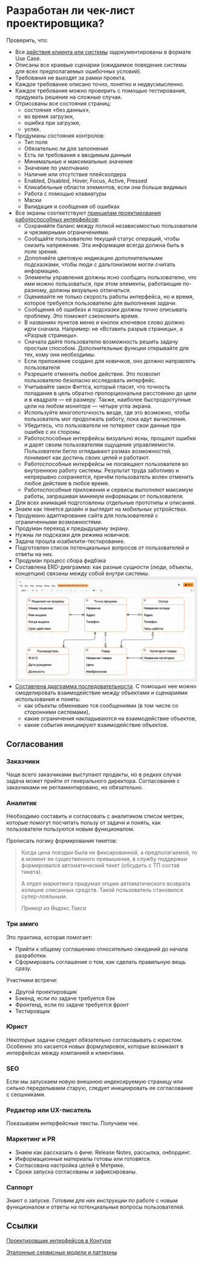 # Разработан ли чек-лист проектировщика?

Проверить, что: 
- Все [действия клиента или системы](https://bureau.ru/soviet/20200211/) задокументированы в формате Use Case.
- Описаны все краевые сценарии (ожидаемое поведение системы для всех предполагаемых ошибочных условий).
- Требования не выходят за рамки проекта.
- Каждое требование описано точно, понятно и недвусмысленно.
- Каждое требование можно проверить с помощью тестирования, придумать решение на сложные случаи.
- Отрисованы все состояния страниц:
  - состояние «без данных»,
  - во время загрузки,
  - ошибка при загрузке,
  - успех.
- Продуманы состояния контролов:
  - Тип поля
  - Обязательно ли для заполнения
  - Есть ли требования к вводимым данным
  - Минимальные и максимальные значения
  - Значение по умолчанию
  - Наличие или отсутствие плейсхолдера
  - Enabled, Disabled, Hover, Focus, Active, Pressed
  - Кликабельные области элементов, если они больше видимых
  - Работа с помощью клавиатуры
  - Маски
  - Валидация и сообщения об ошибках
- Все экраны соответствуют [принципам проектирования работоспособных интерфейсов](http://ashapiro.ru/translations/tog-first-principles/):
  - Сохраняйте баланс между полной независимостью пользователя и чрезмерными ограничениями.
  - Сообщайте пользователю текущий статус операций, чтобы снизить напряжение. Эта информация всегда должна быть в поле зрения.
  - Дополняйте цветовую индикацию дополнительными подсказками, чтобы люди с дальтонизмом могли считать информацию.
  - Элементы управления должны ясно сообщать пользователю, что ими можно пользоваться, при этом элементы, работающие по-разному, должны визуально отличаться.
  - Оценивайте не только скорость работы интерфейса, но и время, которое требуется пользователю для выполнения задачи.
  - Сообщения об ошибках и подсказки должны точно описывать проблему. Это поможет сэкономить время.
  - В названиях пунктов меню и кнопок ключевое слово должно идти сначала. Например: не «Вставить разрыв страницы», а «Разрыв страницы».
  - Сначала дайте пользователю возможность решить задачу простым способом. Дополнительные функции открывайте для тех, кому они необходимы.
  - Если приложение создано для новичков, оно должно направлять пользователя
  - Разрешите отменять любое действие. Это позволит пользователю безопасно исследовать интерфейс.
  - Учитывайте закон Фиттса, который гласит, что точность попадания в цель обратно пропорциональна расстоянию до цели и в квадрате — её размеру. Также, наиболее быстродоступные цели на любом мониторе — четыре угла экрана.
  - Используйте многопоточность везде, где это возможно, чтобы пользователь мог продолжать работу, пока идут вычисления.
  - Убедитесь, что пользователи не потеряют свои данные при ошибке с их стороны.
  - Работоспособные интерфейсы визуально ясны, прощают ошибки и дарят своим пользователям ощущение управляемости. Пользователи бегло оглядывают размах возможностей, понимают как достичь своих целей и работают.
  - Работоспособные интерфейсы не посвящают пользователя во внутреннюю работу системы. Результат труда заботливо и непрерывно сохраняется, причём пользователь волен отменить любое действие в любое время.
  - Работоспособные приложения и сервисы выполняют максимум работы, запрашивая минимум информации от пользователя.
- Для всех анимаций подготовлены отдельные прототипы и описания.
- Знаем как тянется дизайн и выглядит на мобильных устройствах.
- Продумано адаптирование сайта для пользователей с ограниченными возможностями.
- Продуман переход к предыдущему экрану.
- Нужны ли подсказки для режима новичков.
- Задача прошла юзабилити-тестирование.
- Подготовлен список потенциальных вопросов от пользователей и ответы на них.
- Продуман процесс сбора фидбэка
- Составлена ERD-диаграмма: как разные сущности (люди, объекты, концепции) связаны между собой внутри системы.
![](attachments/erd.png)
- [Составлена диаграмма последовательности](https://creately.com/blog/ru/%D0%B4%D0%B8%D0%B0%D0%B3%D1%80%D0%B0%D0%BC%D0%BC%D0%B0/%D1%83%D1%87%D0%B5%D0%B1%D0%BD%D0%BE%D0%B5-%D0%BF%D0%BE%D1%81%D0%BE%D0%B1%D0%B8%D0%B5-%D0%BF%D0%BE-%D0%BF%D0%BE%D1%81%D0%BB%D0%B5%D0%B4%D0%BE%D0%B2%D0%B0%D1%82%D0%B5%D0%BB%D1%8C%D0%BD%D0%BE%D0%B9/). С помощью нее можно смоделировать взаимодействие между объектами и сценариями использования и понять:
  - как объекты обмениваю тся сообщениями (в том числе со сторонними системами),
  - какие ограничения накладываются на взаимодействие объектов,
  - какие события инициируют взаимодействие объектов.

## Согласования
### Заказчики
Чаще всего заказчиками выступают продакты, но в редких случая задача может прийти от генерального директора. Согласование с заказчиками не регламентировано, но обязательно.

### Аналитик
Необходимо составить и согласовать с аналитиком список метрик, которые помогут посчитать пользу от задачи и понять, как пользователи пользуются новым функционалом.

Прописать логику формирования тикетов:
>Когда цена поездки была не фиксированной, а предполагаемой, то в момент ее существенного превышения, в службу поддержки формировался автоматический тикет (обсудить с ТП состав тикета). 
>
>А отдел маркетинга придумал опцию автоматического возврата излишне списанных средств. Такой пользователь становился супер-лояльным.
>
>*Пример из Яндекс.Такси*

### Три амиго
Это практика, которая помогает:
- Прийти к общему соглашению относительно ожиданий до начала разработки.
- Сформировать соглашение о том, как сделать правильную вещь сразу.

Участники встречи:
- Другой проектировщик
- Бэкенд, если по задаче требуется бэк
- Фронтенд, если по задаче требуется фронт
- Тестировщик

### Юрист
Некоторые задачи следует обязательно согласовывать с юристом. Особенно это касается новых формулировок, которые возникают в интерфейсах между компанией и клиентами.

### SEO
Если мы запускаем новую внешнюю индексируемую страницу или сильно переделываем старую, следует инициировать ее согласование с сеошниками.

### Редактор или UX-писатель
Показываем интерфейсные тексты. Получаем чек.

### Маркетинг и PR
  - Знаем как рассказать о фиче: Release Notes, рассылка, онбординг.
  - Информационные материалы готовы или готовятся.
  - Согласована настройка целей в Метрике.
  - Сроки запуска согласованы и зафиксированы.

### Саппорт
Знают о запуске. Готовим для них инструкции по работе с новым функционалом и ответы на потенциальные вопросы пользователей.

## Ссылки
[Проектировщик интерфейсов в Контуре](https://guides.kontur.ru/principles/uidesigner/)

[Эталонные сервисные модели и паттерны](https://hardclient.com)